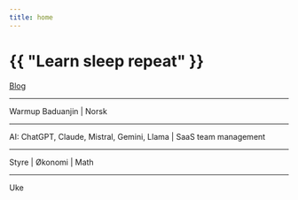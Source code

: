 ```yaml
---
title: home
---
```

# {{ "Learn sleep repeat" }}

[Blog](/pages/blog.html)

---

Warmup Baduanjin
 | 
Norsk

---

AI: ChatGPT, Claude, Mistral, Gemini, Llama
 | 
SaaS team management


---

Styre
 | 
Økonomi
 | 
Math

---

Uke
 

